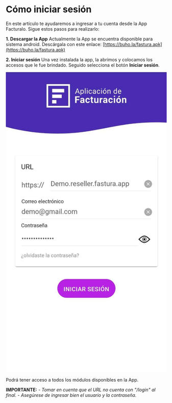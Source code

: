 # Cómo iniciar sesión

En este artículo te ayudaremos a ingresar a tu cuenta desde la App Facturalo. Sigue estos pasos para realizarlo:

**1. Descargar la App**
Actualmente la App se encuentra disponible para sistema android. Descárgala con este enlace: [https://buho.la/fastura.apk](https://buho.la/fastura.apk)

**2. Iniciar sesión**
Una vez instalada la app, la abrimos y colocamos los accesos que le fue brindado. Seguido selecciona el botón **Iniciar sesión**.

![Alt text](img/app1.jpeg)

Podrá tener acceso a todos los módulos disponibles en la App.

**IMPORTANTE:**
*- Tomar en cuenta que el URL no cuenta con "/login" al final.*
*- Asegúrese de ingresar bien el usuario y la contraseña.*
